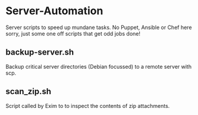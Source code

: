 # Server-Automation
Server scripts to speed up mundane tasks. No Puppet, Ansible or Chef here sorry, just some one off scripts that get odd jobs done!

## backup-server.sh

Backup critical server directories (Debian focussed) to a remote server with scp.

## scan_zip.sh

Script called by Exim to to inspect the contents of zip attachments.
